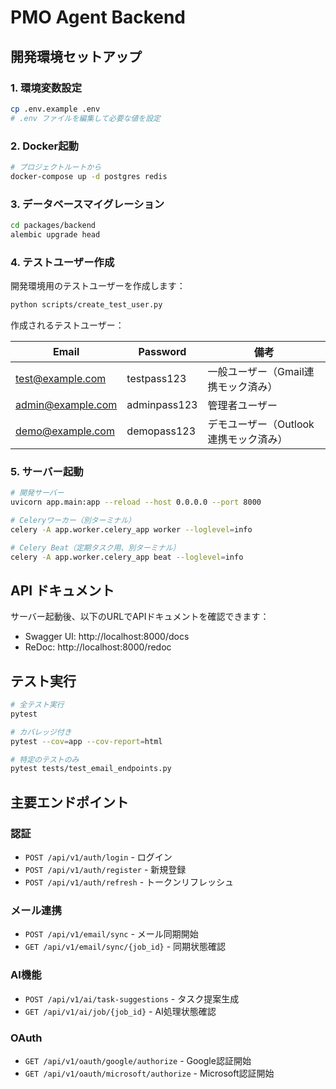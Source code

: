 # PMO Agent Backend

## 開発環境セットアップ

### 1. 環境変数設定

```bash
cp .env.example .env
# .env ファイルを編集して必要な値を設定
```

### 2. Docker起動

```bash
# プロジェクトルートから
docker-compose up -d postgres redis
```

### 3. データベースマイグレーション

```bash
cd packages/backend
alembic upgrade head
```

### 4. テストユーザー作成

開発環境用のテストユーザーを作成します：

```bash
python scripts/create_test_user.py
```

作成されるテストユーザー：

| Email | Password | 備考 |
|-------|----------|------|
| test@example.com | testpass123 | 一般ユーザー（Gmail連携モック済み） |
| admin@example.com | adminpass123 | 管理者ユーザー |
| demo@example.com | demopass123 | デモユーザー（Outlook連携モック済み） |

### 5. サーバー起動

```bash
# 開発サーバー
uvicorn app.main:app --reload --host 0.0.0.0 --port 8000

# Celeryワーカー（別ターミナル）
celery -A app.worker.celery_app worker --loglevel=info

# Celery Beat（定期タスク用、別ターミナル）
celery -A app.worker.celery_app beat --loglevel=info
```

## API ドキュメント

サーバー起動後、以下のURLでAPIドキュメントを確認できます：

- Swagger UI: http://localhost:8000/docs
- ReDoc: http://localhost:8000/redoc

## テスト実行

```bash
# 全テスト実行
pytest

# カバレッジ付き
pytest --cov=app --cov-report=html

# 特定のテストのみ
pytest tests/test_email_endpoints.py
```

## 主要エンドポイント

### 認証
- `POST /api/v1/auth/login` - ログイン
- `POST /api/v1/auth/register` - 新規登録
- `POST /api/v1/auth/refresh` - トークンリフレッシュ

### メール連携
- `POST /api/v1/email/sync` - メール同期開始
- `GET /api/v1/email/sync/{job_id}` - 同期状態確認

### AI機能
- `POST /api/v1/ai/task-suggestions` - タスク提案生成
- `GET /api/v1/ai/job/{job_id}` - AI処理状態確認

### OAuth
- `GET /api/v1/oauth/google/authorize` - Google認証開始
- `GET /api/v1/oauth/microsoft/authorize` - Microsoft認証開始